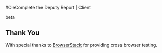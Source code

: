 #CleComplete the Deputy Report | Client

beta
    
## Thank You

With special thanks to [BrowserStack](https://www.browserstack.com) for providing cross browser testing.

    
